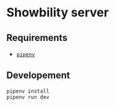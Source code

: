 # Showbility server

## Requirements

- [`pipenv`](https://pipenv.pypa.io/en/latest/index.html)

## Developement

```shell
pipenv install
pipenv run dev
```
